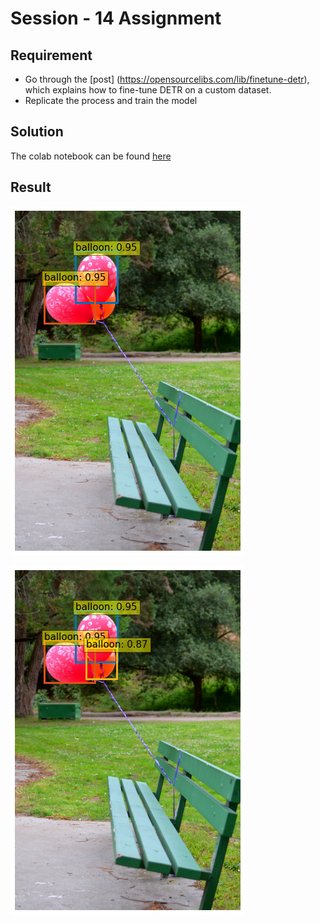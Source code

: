 # Session - 14 Assignment

## Requirement

- Go through the [post] (https://opensourcelibs.com/lib/finetune-detr), which explains how to fine-tune DETR on a custom dataset. 
- Replicate the process and train the model


## Solution
The colab notebook can be found [here](https://drive.google.com/file/d/1WgLUYTqaWduVVesIXSS6vl9FiVKG7CI4/view?usp=sharing)





## Result

![](/Images/S_14/Baloon1.png)

![](/Images/S_14/Baloon2.png)